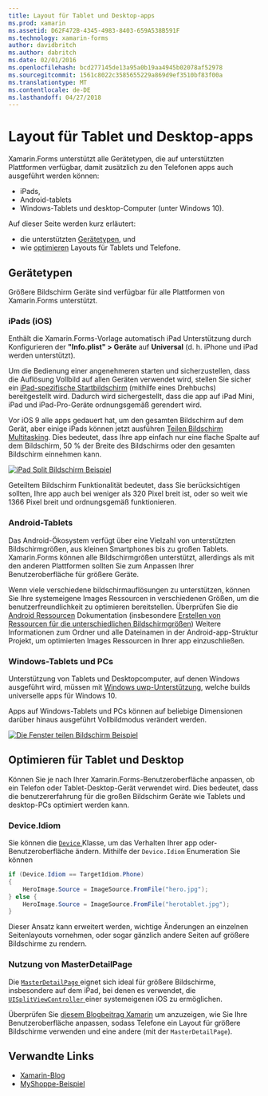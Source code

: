 ```yaml
---
title: Layout für Tablet und Desktop-apps
ms.prod: xamarin
ms.assetid: D62F472B-4345-4983-8403-659A538B591F
ms.technology: xamarin-forms
author: davidbritch
ms.author: dabritch
ms.date: 02/01/2016
ms.openlocfilehash: bcd277145de13a95a0b19aa4945b02078af52978
ms.sourcegitcommit: 1561c8022c3585655229a869d9ef3510bf83f00a
ms.translationtype: MT
ms.contentlocale: de-DE
ms.lasthandoff: 04/27/2018
---
```

# <a name="layout-for-tablet-and-desktop-apps"></a>Layout für Tablet und Desktop-apps

Xamarin.Forms unterstützt alle Gerätetypen, die auf unterstützten Plattformen verfügbar, damit zusätzlich zu den Telefonen apps auch ausgeführt werden können:

* iPads,
* Android-tablets
* Windows-Tablets und desktop-Computer (unter Windows 10).

Auf dieser Seite werden kurz erläutert:

* die unterstützten [Gerätetypen](#Device_Types), und
* wie [optimieren](#optimize) Layouts für Tablets und Telefone.

<a name="Device_Types" />

## <a name="device-types"></a>Gerätetypen

Größere Bildschirm Geräte sind verfügbar für alle Plattformen von Xamarin.Forms unterstützt.

### <a name="ipads-ios"></a>iPads (iOS)

Enthält die Xamarin.Forms-Vorlage automatisch iPad Unterstützung durch Konfigurieren der **"Info.plist" > Geräte** auf **Universal** (d. h. iPhone und iPad werden unterstützt).

Um die Bedienung einer angenehmeren starten und sicherzustellen, dass die Auflösung Vollbild auf allen Geräten verwendet wird, stellen Sie sicher ein [iPad-spezifische Startbildschirm](~/ios/app-fundamentals/images-icons/launch-screens.md) (mithilfe eines Drehbuchs) bereitgestellt wird. Dadurch wird sichergestellt, dass die app auf iPad Mini, iPad und iPad-Pro-Geräte ordnungsgemäß gerendert wird.

Vor iOS 9 alle apps gedauert hat, um den gesamten Bildschirm auf dem Gerät, aber einige iPads können jetzt ausführen [Teilen Bildschirm Multitasking](~/ios/platform/multitasking.md).
Dies bedeutet, dass Ihre app einfach nur eine flache Spalte auf dem Bildschirm, 50 % der Breite des Bildschirms oder den gesamten Bildschirm einnehmen kann.

[![](tablet-images/ipad-sml.png "iPad Split Bildschirm Beispiel")](tablet-images/ipad.png#lightbox "iPad Split-Bildschirm-Beispiel")

Geteiltem Bildschirm Funktionalität bedeutet, dass Sie berücksichtigen sollten, Ihre app auch bei weniger als 320 Pixel breit ist, oder so weit wie 1366 Pixel breit und ordnungsgemäß funktionieren.

### <a name="android-tablets"></a>Android-Tablets

Das Android-Ökosystem verfügt über eine Vielzahl von unterstützten Bildschirmgrößen, aus kleinen Smartphones bis zu großen Tablets. Xamarin.Forms können alle Bildschirmgrößen unterstützt, allerdings als mit den anderen Plattformen sollten Sie zum Anpassen Ihrer Benutzeroberfläche für größere Geräte.

Wenn viele verschiedene bildschirmauflösungen zu unterstützen, können Sie Ihre systemeigene Images Ressourcen in verschiedenen Größen, um die benutzerfreundlichkeit zu optimieren bereitstellen.
Überprüfen Sie die [Android Ressourcen](~/android/app-fundamentals/resources-in-android/index.md) Dokumentation (insbesondere [Erstellen von Ressourcen für die unterschiedlichen Bildschirmgrößen](~/android/app-fundamentals/resources-in-android/resources-for-varying-screens.md)) Weitere Informationen zum Ordner und alle Dateinamen in der Android-app-Struktur Projekt, um optimierten Images Ressourcen in Ihrer app einzuschließen.

### <a name="windows-tablets-and-desktops"></a>Windows-Tablets und PCs

Unterstützung von Tablets und Desktopcomputer, auf denen Windows ausgeführt wird, müssen mit [Windows uwp-Unterstützung](~/xamarin-forms/platform/windows/installation/index.md), welche builds universelle apps für Windows 10.

Apps auf Windows-Tablets und PCs können auf beliebige Dimensionen darüber hinaus ausgeführt Vollbildmodus verändert werden.

[![](tablet-images/splitscreen-sml.png "Die Fenster teilen Bildschirm Beispiel")](tablet-images/splitscreen.png#lightbox "Bildschirm Beispiel die Fenster teilen")


<a name="optimize" />

## <a name="optimizing-for-tablet-and-desktop"></a>Optimieren für Tablet und Desktop

Können Sie je nach Ihrer Xamarin.Forms-Benutzeroberfläche anpassen, ob ein Telefon oder Tablet-Desktop-Gerät verwendet wird. Dies bedeutet, dass die benutzererfahrung für die großen Bildschirm Geräte wie Tablets und desktop-PCs optimiert werden kann.


### <a name="deviceidiom"></a>Device.Idiom

Sie können die [ `Device` ](~/xamarin-forms/platform/device.md) Klasse, um das Verhalten Ihrer app oder-Benutzeroberfläche ändern. Mithilfe der `Device.Idiom` Enumeration Sie können

```csharp
if (Device.Idiom == TargetIdiom.Phone)
{
    HeroImage.Source = ImageSource.FromFile("hero.jpg");
} else {
    HeroImage.Source = ImageSource.FromFile("herotablet.jpg");
}
```

Dieser Ansatz kann erweitert werden, wichtige Änderungen an einzelnen Seitenlayouts vornehmen, oder sogar gänzlich andere Seiten auf größere Bildschirme zu rendern.

### <a name="leveraging-masterdetailpage"></a>Nutzung von MasterDetailPage

Die [ `MasterDetailPage` ](https://developer.xamarin.com/api/type/Xamarin.Forms.MasterDetailPage/) eignet sich ideal für größere Bildschirme, insbesondere auf dem iPad, bei denen es verwendet, die [ `UISplitViewController` ](https://developer.xamarin.com/api/type/UIKit.UISplitViewController/) einer systemeigenen iOS zu ermöglichen.

Überprüfen Sie [diesem Blogbeitrag Xamarin](https://blog.xamarin.com/bringing-xamarin-forms-apps-to-tablets/) um anzuzeigen, wie Sie Ihre Benutzeroberfläche anpassen, sodass Telefone ein Layout für größere Bildschirme verwenden und eine andere (mit der `MasterDetailPage`).



## <a name="related-links"></a>Verwandte Links

- [Xamarin-Blog](https://blog.xamarin.com/bringing-xamarin-forms-apps-to-tablets/)
- [MyShoppe-Beispiel](https://github.com/jamesmontemagno/myshoppe)

